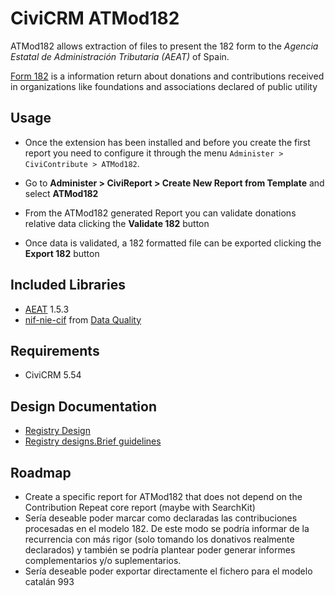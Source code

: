 # CiviCRM ATMod182

ATMod182 allows extraction of files to present the 182 form to the *Agencia Estatal de Administración Tributaria (AEAT)* of Spain.

[Form 182](https://sede.agenciatributaria.gob.es/Sede/en_gb/procedimientoini/GI02.shtml) is a information return about donations and contributions received in organizations like foundations and associations declared of public utility

## Usage

- Once the extension has been installed and before you create the first report you need to configure it through the menu `Administer > CiviContribute > ATMod182`.

- Go to **Administer > CiviReport > Create New Report from Template** and select **ATMod182**

- From the ATMod182 generated Report you can validate donations relative data clicking the **Validate 182** button

- Once data is validated, a 182 formatted file can be exported clicking the **Export 182** button  

## Included Libraries

- [AEAT](https://github.com/babu-cat/AEAT) 1.5.3
- [nif-nie-cif](https://github.com/amnesty/dataquality/blob/0227798/src/php/nif-nie-cif.php) from [Data Quality](https://github.com/amnesty/dataquality)

## Requirements

- CiviCRM 5.54

## Design Documentation

- [Registry Design](https://sede.agenciatributaria.gob.es/Sede/en_gb/ayuda/disenos-registro/modelos-100-199.html)
- [Registry designs.Brief guidelines](https://sede.agenciatributaria.gob.es/Sede/en_gb/ayuda/disenos-registro/ayuda.html)

## Roadmap

- Create a specific report for ATMod182 that does not depend on the Contribution Repeat core report (maybe with SearchKit)
- Sería deseable poder marcar como declaradas las contribuciones procesadas en el modelo 182. De este modo se podría informar de la recurrencia con más rigor (solo tomando los donativos realmente declarados) y también se podría plantear poder generar informes complementarios y/o suplementarios.
- Sería deseable poder exportar directamente el fichero para el modelo catalán 993
